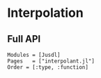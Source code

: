 # Interpolation 

## Full API
```@autodocs
Modules = [Jusdl]
Pages   = ["interpolant.jl"]
Order = [:type, :function]
```